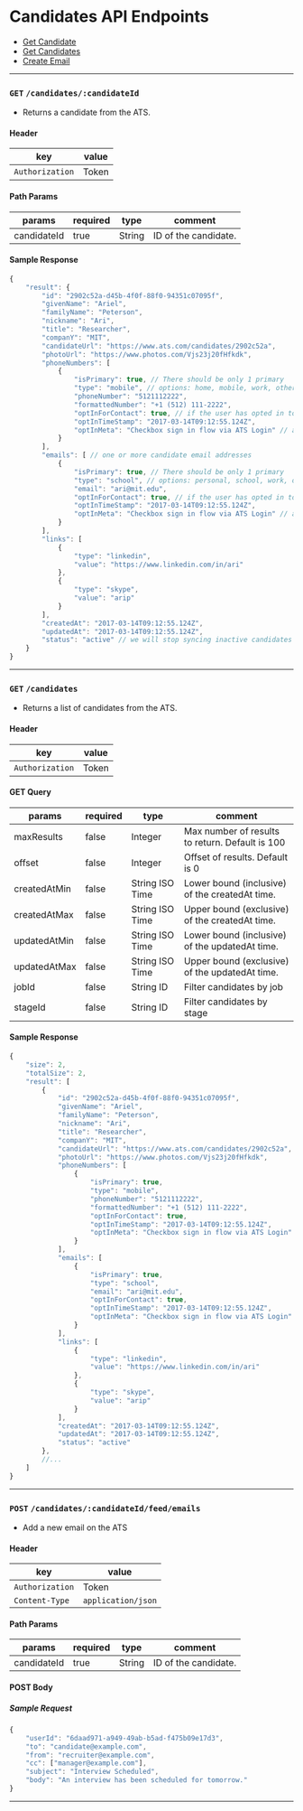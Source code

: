 # Candidates API Endpoints

* [Get Candidate](#get-candidatescandidateid)
* [Get Candidates](#get-candidates)
* [Create Email](#post-candidatescandidateIdfeedemails)


---

### `GET` `/candidates/:candidateId`
* Returns a candidate from the ATS.

####  Header
key|value
---|---
`Authorization`| Token

#### Path Params
params | required | type | comment
---|---|---|---
candidateId | true | String | ID of the candidate.


#### Sample Response
```javascript
{
    "result": {
        "id": "2902c52a-d45b-4f0f-88f0-94351c07095f",
        "givenName": "Ariel",
        "familyName": "Peterson",
        "nickname": "Ari",
        "title": "Researcher",
        "companY": "MIT",
        "candidateUrl": "https://www.ats.com/candidates/2902c52a",
        "photoUrl": "https://www.photos.com/Vjs23j20fHfkdk",
        "phoneNumbers": [
            {
                "isPrimary": true, // There should be only 1 primary
                "type": "mobile", // options: home, mobile, work, other
                "phoneNumber": "5121112222",
                "formattedNumber": "+1 (512) 111-2222",
                "optInForContact": true, // if the user has opted in to receive contact information on this phone
                "optInTimeStamp": "2017-03-14T09:12:55.124Z",
                "optInMeta": "Checkbox sign in flow via ATS Login" // an optional string field to pass in any additional opt in data
            }
        ],
        "emails": [ // one or more candidate email addresses
            {
                "isPrimary": true, // There should be only 1 primary
                "type": "school", // options: personal, school, work, other
                "email": "ari@mit.edu",
                "optInForContact": true, // if the user has opted in to receive contact information on this phone
                "optInTimeStamp": "2017-03-14T09:12:55.124Z",
                "optInMeta": "Checkbox sign in flow via ATS Login" // an optional string field to pass in any additional opt in data
            }
        ],
        "links": [
            {
                "type": "linkedin",
                "value": "https://www.linkedin.com/in/ari"
            },
            {
                "type": "skype",
                "value": "arip"
            }
        ],
        "createdAt": "2017-03-14T09:12:55.124Z",
        "updatedAt": "2017-03-14T09:12:55.124Z",
        "status": "active" // we will stop syncing inactive candidates
    }
}

```


---


### `GET` `/candidates`
* Returns a list of candidates from the ATS.

####  Header
key|value
---|---
`Authorization`| Token

#### GET Query
params | required | type | comment
---|---|---|---
maxResults | false | Integer | Max number of results to return. Default is 100
offset | false | Integer | Offset of results. Default is 0
createdAtMin | false | String ISO Time | Lower bound (inclusive) of the createdAt time.
createdAtMax | false | String ISO Time | Upper bound (exclusive) of the createdAt time.
updatedAtMin | false | String ISO Time | Lower bound (inclusive) of the updatedAt time.
updatedAtMax | false | String ISO Time | Upper bound (exclusive) of the updatedAt time.
jobId | false | String ID | Filter candidates by job
stageId | false | String ID | Filter candidates by stage

#### Sample Response
```javascript
{
    "size": 2,
    "totalSize": 2,
    "result": [
        {
            "id": "2902c52a-d45b-4f0f-88f0-94351c07095f",
            "givenName": "Ariel",
            "familyName": "Peterson",
            "nickname": "Ari",
            "title": "Researcher",
            "companY": "MIT",
            "candidateUrl": "https://www.ats.com/candidates/2902c52a",
            "photoUrl": "https://www.photos.com/Vjs23j20fHfkdk",
            "phoneNumbers": [
                {
                    "isPrimary": true,
                    "type": "mobile",
                    "phoneNumber": "5121112222",
                    "formattedNumber": "+1 (512) 111-2222",
                    "optInForContact": true,
                    "optInTimeStamp": "2017-03-14T09:12:55.124Z",
                    "optInMeta": "Checkbox sign in flow via ATS Login"
                }
            ],
            "emails": [
                {
                    "isPrimary": true,
                    "type": "school",
                    "email": "ari@mit.edu",
                    "optInForContact": true,
                    "optInTimeStamp": "2017-03-14T09:12:55.124Z",
                    "optInMeta": "Checkbox sign in flow via ATS Login"
                }
            ],
            "links": [
                {
                    "type": "linkedin",
                    "value": "https://www.linkedin.com/in/ari"
                },
                {
                    "type": "skype",
                    "value": "arip"
                }
            ],
            "createdAt": "2017-03-14T09:12:55.124Z",
            "updatedAt": "2017-03-14T09:12:55.124Z",
            "status": "active"
        },
        //...
    ]
}
```



---



### `POST` `/candidates/:candidateId/feed/emails`
* Add a new email on the ATS

####  Header
key|value
---|---
`Authorization`| Token
`Content-Type`| `application/json`

#### Path Params
params | required | type | comment
---|---|---|---
candidateId | true | String | ID of the candidate.

#### POST Body
##### Sample Request
```javascript
{
    "userId": "6daad971-a949-49ab-b5ad-f475b09e17d3",
    "to": "candidate@example.com",
    "from": "recruiter@example.com",
    "cc": ["manager@example.com"],
    "subject": "Interview Scheduled",
    "body": "An interview has been scheduled for tomorrow."
}
```


---

